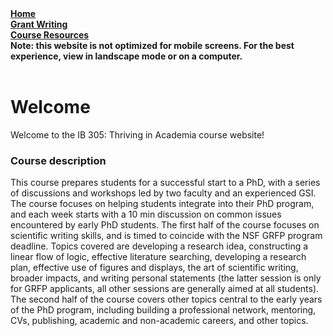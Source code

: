 <div class="mobileShow"> 
<b><a href="https://thrivinginacademia.github.io/grantwriting/">Home</a> 
<br>
<a href="https://thrivinginacademia.github.io/grantwriting/">Grant Writing</a>
<br>
<a href="https://thrivinginacademia.github.io/resources/">Course Resources</a>
<br>
Note: this website is not optimized for mobile screens. For the best experience, view in landscape mode or on a computer. </b>
<br>
<br>
</div>

# Welcome 
Welcome to the IB 305: Thriving in Academia course website! 

### Course description
This course prepares students for a successful start to a PhD, with a series of discussions and workshops led by two faculty and an experienced GSI. The course focuses on helping students integrate into their PhD program, and each week starts with a 10 min discussion on common issues encountered by early PhD students. The first half of the course focuses on scientific writing skills, and is timed to coincide with the NSF GRFP program deadline. Topics covered are developing a research idea, constructing a linear flow of logic, effective literature searching, developing a research plan, effective use of figures and displays, the art of scientific writing, broader impacts, and writing personal statements (the latter session is only for GRFP applicants, all other sessions are generally aimed at all students). The second half of the course covers other topics central to the early years of the PhD program, including building a professional network, mentoring, CVs, publishing, academic and non-academic careers, and other topics.